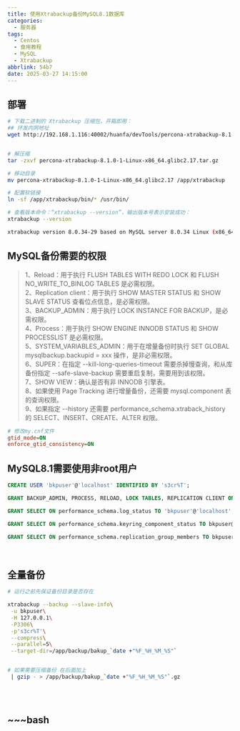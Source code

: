 ```yaml
---
title: 使用Xtrabackup备份MySQL8.1数据库
categories:
  - 服务器
tags:
  - Centos
  - 食用教程
  - MySQL
  - Xtrabackup
abbrlink: 54b7
date: 2025-03-27 14:15:00
---
```


## 部署

```bash
# 下载二进制的 Xtrabackup 压缩包，开箱即用：
## 环发内网地址
wget http://192.168.1.116:40002/huanfa/devTools/percona-xtrabackup-8.1.0-1-Linux-x86_64.glibc2.17.tar.gz


# 解压缩
tar -zxvf percona-xtrabackup-8.1.0-1-Linux-x86_64.glibc2.17.tar.gz

# 移动目录
mv percona-xtrabackup-8.1.0-1-Linux-x86_64.glibc2.17 /app/xtrabackup

# 配置软链接
ln -sf /app/xtrabackup/bin/* /usr/bin/

# 查看版本命令：“xtrabackup --version”，输出版本号表示安装成功：
xtrabackup --version

xtrabackup version 8.0.34-29 based on MySQL server 8.0.34 Linux (x86_64) (revision id: 5ba706ee)
```

## MySQL备份需要的权限

> 1、Reload：用于执行 FLUSH TABLES WITH REDO LOCK 和 FLUSH NO_WRITE_TO_BINLOG TABLES 是必需权限。  
> 2、Replication client：用于执行 SHOW MASTER STATUS 和 SHOW SLAVE STATUS 查看位点信息，是必需权限。  
> 3、BACKUP_ADMIN：用于执行 LOCK INSTANCE FOR BACKUP，是必需权限。  
> 4、Process：用于执行 SHOW ENGINE INNODB STATUS 和 SHOW PROCESSLIST 是必需权限。  
> 5、SYSTEM_VARIABLES_ADMIN：用于在增量备份时执行 SET GLOBAL mysqlbackup.backupid = xxx 操作，是非必需权限。  
> 6、SUPER：在指定 --kill-long-queries-timeout 需要杀掉慢查询，和从库备份指定 --safe-slave-backup 需要重启复制，需要用到该权限。  
> 7、SHOW VIEW：确认是否有非 INNODB 引擎表。  
> 8、如果使用 Page Tracking 进行增量备份，还需要 mysql.component 表的查询权限。  
> 9、如果指定 --history 还需要 performance_schema.xtraback_history 的 SELECT、INSERT、CREATE、ALTER 权限。

```ini
# 修改my.cnf文件
gtid_mode=ON
enforce_gtid_consistency=ON
```

## MySQL8.1需要使用非root用户

```sql
CREATE USER 'bkpuser'@'localhost' IDENTIFIED BY 's3cr%T';

GRANT BACKUP_ADMIN, PROCESS, RELOAD, LOCK TABLES, REPLICATION CLIENT ON *.* TO 'bkpuser'@'localhost';

GRANT SELECT ON performance_schema.log_status TO 'bkpuser'@'localhost';

GRANT SELECT ON performance_schema.keyring_component_status TO bkpuser@'localhost';

GRANT SELECT ON performance_schema.replication_group_members TO bkpuser@'localhost';
```

‍

## 全量备份

```bash
# 运行之前先保证备份目录是否存在

xtrabackup --backup --slave-info\
 -u bkpuser\
 -H 127.0.0.1\
 -P3306\
 -p's3cr%T'\
 --compress\
 --parallel=5\
 --target-dir=/app/backup/bakup_`date +"%F_%H_%M_%S"`


# 如果需要压缩备份 在后面加上 
 | gzip - > /app/backup/bakup_`date +"%F_%H_%M_%S"`.gz
```

## 
<br/>


## <span data-type="text" style="white-space-collapse: break-spaces;">~~~bash</span>
